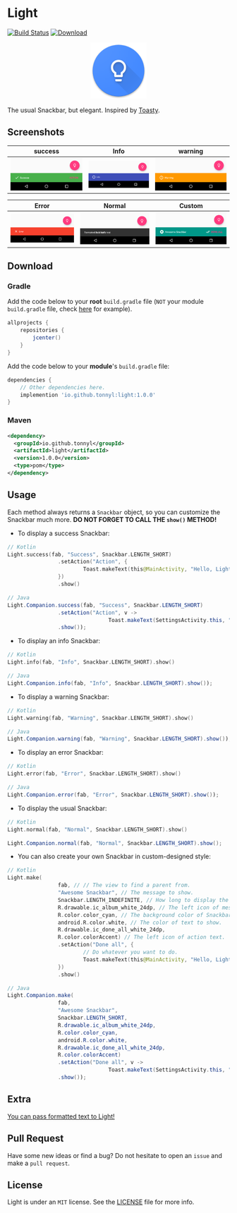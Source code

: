 # Light
[![Build Status](https://travis-ci.org/TonnyL/Light.svg?branch=master)](https://travis-ci.org/TonnyL/Light)
[ ![Download](https://api.bintray.com/packages/tonnyl/maven/light/images/download.svg) ](https://bintray.com/tonnyl/maven/light/_latestVersion)

<div align="center">
	<img src="./images/ic_launcher.png" width="128">
</div>

The usual Snackbar, but elegant. Inspired by [Toasty](https://github.com/GrenderG/Toasty).

## Screenshots

|     success     |      Info       |     warning     |
| :-------------: | :-------------: | :-------------: |
| ![Success](./images/success.png)  | ![Info](./images/info.png)       | ![Warning](./images/warning.png) |

|      Error      |     Normal      |      Custom     |
| :-------------: | :-------------: | :-------------: |
| ![Error](./images/error.png)      | ![Normal](./images/normal.png)   | ![Custom](./images/custom.png)   |

## Download

### Gradle

Add the code below to your **root** `build.gradle` file (`NOT` your module `build.gradle` file, check [here](./build.gradle/) for example).

```groovy
allprojects {
    repositories {
        jcenter()
    }
}
```

Add the code below to your **module**'s `build.gradle` file:

```groovy
dependencies {
	// Other dependencies here.
	implemention 'io.github.tonnyl:light:1.0.0'
}
```

### Maven

```xml
<dependency>
  <groupId>io.github.tonnyl</groupId>
  <artifactId>light</artifactId>
  <version>1.0.0</version>
  <type>pom</type>
</dependency>
```

## Usage

Each method always returns a `Snackbar` object, so you can customize the Snackbar much more. **DO NOT FORGET TO CALL THE `show()` METHOD!**

+ To display a success Snackbar:

```Kotlin
// Kotlin
Light.success(fab, "Success", Snackbar.LENGTH_SHORT)
				.setAction("Action", {
						Toast.makeText(this@MainActivity, "Hello, Light!", Toast.LENGTH_SHORT).show()
				})
				.show()
```

```Java
// Java
Light.Companion.success(fab, "Success", Snackbar.LENGTH_SHORT)
				.setAction("Action", v ->
								Toast.makeText(SettingsActivity.this, "Hello, Light!", Toast.LENGTH_SHORT).show())
				.show());
```

+ To display an info Snackbar:

```Kotlin
// Kotlin
Light.info(fab, "Info", Snackbar.LENGTH_SHORT).show()
```

```Java
// Java
Light.Companion.info(fab, "Info", Snackbar.LENGTH_SHORT).show());
```

+ To display a warning Snackbar:

```Kotlin
// Kotlin
Light.warning(fab, "Warning", Snackbar.LENGTH_SHORT).show()
```

```Java
// Java
Light.Companion.warning(fab, "Warning", Snackbar.LENGTH_SHORT).show());
```

+ To display an error Snackbar:

```Kotlin
// Kotlin
Light.error(fab, "Error", Snackbar.LENGTH_SHORT).show()
```

```Java
// Java
Light.Companion.error(fab, "Error", Snackbar.LENGTH_SHORT).show());
```

+ To display the usual Snackbar:

```Kotlin
// Kotlin
Light.normal(fab, "Normal", Snackbar.LENGTH_SHORT).show()
```

```Java
Light.Companion.normal(fab, "Normal", Snackbar.LENGTH_SHORT).show();
```

+ You can also create your own Snackbar in custom-designed style:

```Kotlin
// Kotlin
Light.make(
				fab, // // The view to find a parent from.
				"Awesome Snackbar", // The message to show.
				Snackbar.LENGTH_INDEFINITE, // How long to display the message.
				R.drawable.ic_album_white_24dp, // The left icon of message to show.
				R.color.color_cyan, // The background color of Snackbar.
				android.R.color.white, // The color of text to show.
				R.drawable.ic_done_all_white_24dp,
				R.color.colorAccent) // The left icon of action text.
				.setAction("Done all", {
						// Do whatever you want to do.
						Toast.makeText(this@MainActivity, "Hello, Light!", Toast.LENGTH_SHORT).show()
				})
				.show()
```

```Java
// Java
Light.Companion.make(
				fab,
				"Awesome Snackbar",
				Snackbar.LENGTH_SHORT,
				R.drawable.ic_album_white_24dp,
				R.color.color_cyan,
				android.R.color.white,
				R.drawable.ic_done_all_white_24dp,
				R.color.colorAccent)
				.setAction("Done all", v ->
								Toast.makeText(SettingsActivity.this, "Hello, Light!", Toast.LENGTH_SHORT).show())
				.show());
```

## Extra

[You can pass formatted text to Light!](./app/src/main/java/io/github/tonnyl/sample/MainActivity.kt)

## Pull Request

Have some new ideas or find a bug? Do not hesitate to open an `issue` and make a `pull request`.

## License

Light is under an `MIT` license. See the [LICENSE](LICENSE) file for more info.
